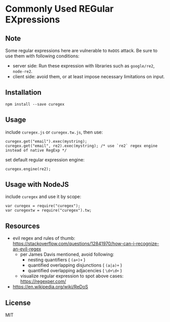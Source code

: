 # Commonly Used REGular EXpressions

## Note

Some regular expressions here are vulnerable to `ReDOS` attack. Be sure to use them with following conditions:

 - server side: Run these expression with libraries such as `google/re2`, `node-re2`.
 - client side: avoid them, or at least impose necessary limitations on input.


## Installation

    npm install --save curegex



## Usage

include `curegex.js` or `curegex.tw.js`, then use:

    curegex.get("email").exec(mystring);
    curegex.get("email", re2).exec(mystring); /* use `re2` regex engine instead of native RegExp */

set default regular expression engine:

    curegex.engine(re2);


## Usage with NodeJS

include `curegex` and use it by scope:

    var curegex = require("curegex");
    var curegextw = require("curegex").tw;
 

## Resources

 - evil regex and rules of thumb: https://stackoverflow.com/questions/12841970/how-can-i-recognize-an-evil-regex
   - per James Davis mentioned, avoid following:
     - nesting quantifiers ( `(a+)+` )
     - quantified overlapping disjunctions ( `(a|a)+` )
     - quantified overlapping adjacencies ( `\d+\d+` )
   - visualize regular expression to spot above cases: https://regexper.com/
 - https://en.wikipedia.org/wiki/ReDoS


## License

MIT
